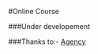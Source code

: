 #Online Course

###Under developement



###Thanks to:- 
[Agency](http://startbootstrap.com/template-overviews/agency/)

